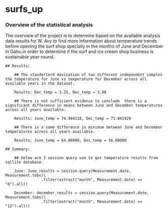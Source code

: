 # surfs_up

### Overview of the statistical analysis
 The overview of the project is to determine based on the available analysis data results for W. Avy to find more information about temperature trends before opening the surf shop specially in the months of June and December in Oahu,in order to determine if the surf and ice cream shop business is sustainable year-round.

    ## Results:

        ## The standerterd davisation of two different independent samples the temperature for June vs temperature for December across all available years in the dataset.

        Results: Dec_temp = 3.25, Dec_temp = 3.90           

        ## There is not sufficient evidence to conclude  there is a significant difference in means between June and December temperatures across all years available.

        Results: June_temp = 74.944118, Dec_temp = 71.041529

        ## There is a some difference in minimum between June and December temperatures across all years available.

        Results: June_temp = 64.00000, Dec_temp = 56.00000

    ## Summary:

        ## below are 2 session query use to get temperature results from sqllite database.

        June: June_results = session.query(Measurement.date, Measurement.tobs)\
                    .filter(extract("month", Measurement.date) == "6").all()
        
        December: december_results = session.query(Measurement.date, Measurement.tobs)\
                    .filter(extract("month", Measurement.date) == "12").all()
        
            